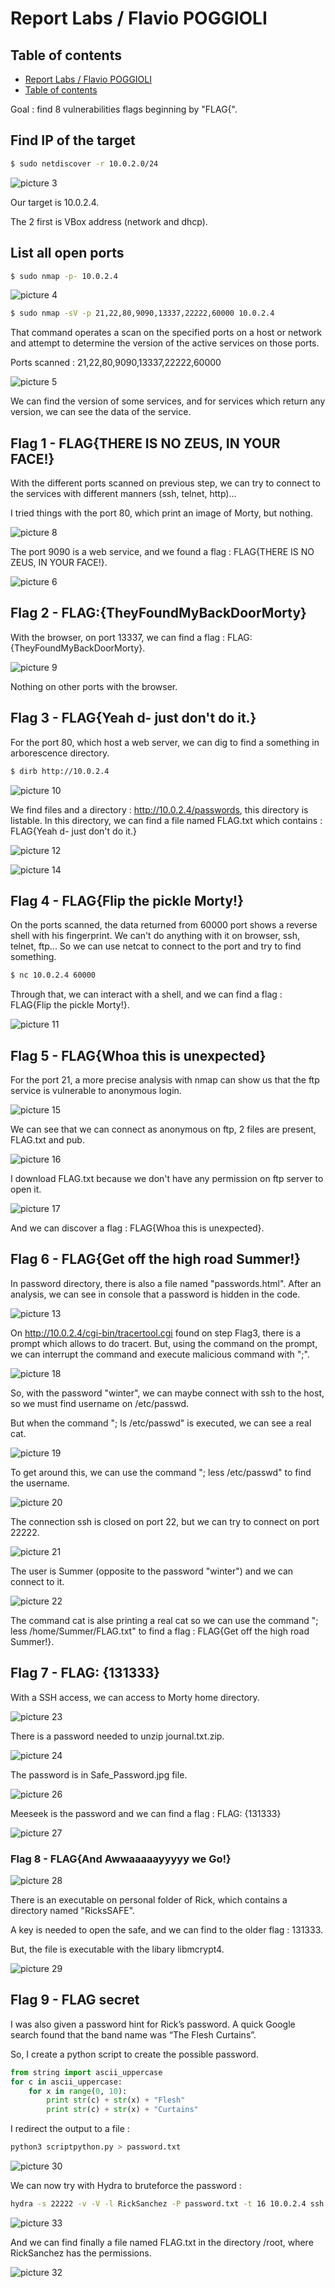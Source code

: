 # Report Labs / Flavio POGGIOLI

## Table of contents

  - [Report Labs / Flavio POGGIOLI](#report-labs--flavio-poggioli)
  - [Table of contents](#table-of-contents)


Goal : find 8 vulnerabilities flags beginning by "FLAG{".

## Find IP of the target
  
  ```bash
  $ sudo netdiscover -r 10.0.2.0/24
  ```
![picture 3](../images/d3d871b56ca16ee5b9b9ebaad68ac00140d7bc4045115ce2f262985e4eac8bfb.png)  

Our target is 10.0.2.4. 

The 2 first is VBox address (network and dhcp).

## List all open ports
  
  ```bash
  $ sudo nmap -p- 10.0.2.4
  ```
  ![picture 4](../images/46b46c45bff383ec5c6f5ed005114fd16f8d8b3d5ce19dd1c613166813623a50.png)  


```bash
$ sudo nmap -sV -p 21,22,80,9090,13337,22222,60000 10.0.2.4
```

That command operates a scan on the specified ports on a host or network and attempt to determine the version of the active services on those ports. 

Ports scanned : 21,22,80,9090,13337,22222,60000

![picture 5](../images/d1d862eef18773ac04c81d1ca694d994baad9c448add4eb7b2b20c4df6e615e3.png)  

We can find the version of some services, and for services which return any version, we can see the data of the service.

## Flag 1 - FLAG{THERE IS NO ZEUS, IN YOUR FACE!}

With the different ports scanned on previous step, we can try to connect to the services with different manners (ssh, telnet, http)...

I tried things with the port 80, which print an image of Morty, but nothing.

![picture 8](../images/0e72ea710bd116daa472f9cbab190a5071a7dd6aa96788c55448eddc8d2f1d1f.png)  

The port 9090 is a web service, and we found a flag : FLAG{THERE IS NO ZEUS, IN YOUR FACE!}.

![picture 6](../images/2e0080edc3cada760aadc48c3b7478ccf34f32abb33a57421f539f132b92138a.png)  

## Flag 2 - FLAG:{TheyFoundMyBackDoorMorty}

With the browser, on port 13337, we can find a flag : FLAG:{TheyFoundMyBackDoorMorty}.

![picture 9](../images/c104793dc2e75a413a996b150efa6903a318b34cd8b36d8a9ae7b7fe4ac1cf5c.png)  

Nothing on other ports with the browser.

## Flag 3 - FLAG{Yeah d- just don't do it.}

For the port 80, which host a web server, we can dig to find a something in arborescence directory.

```bash
$ dirb http://10.0.2.4
```

![picture 10](../images/59b6932517ac65bc914e74865ca3a0733f9244c335bfd5d3cab2fed56ef1c743.png)  

We find files and a directory : http://10.0.2.4/passwords, this directory is listable.
In this directory, we can find a file named FLAG.txt which contains : FLAG{Yeah d- just don't do it.}

![picture 12](../images/10cbe76c0d34fcde81ae7f9153943de609c58d8d0be631595babcc9ead99598a.png) 

![picture 14](../images/e779f9cb8b87ebded0217381553daa5eb022e2b370be5584cec4576514d14e2c.png)


## Flag 4 - FLAG{Flip the pickle Morty!}

On the ports scanned, the data returned from 60000 port shows a reverse shell with his fingerprint. We can't do anything with it on browser, ssh, telnet, ftp... So we can use netcat to connect to the port and try to find something.

```bash
$ nc 10.0.2.4 60000
```
Through that, we can interact with a shell, and we can find a flag : FLAG{Flip the pickle Morty!}.

![picture 11](../images/6b2f48934cc9126698ec9fa41c1378ecc38d360d856960742912407b2dd3bdfa.png)  

## Flag 5 - FLAG{Whoa this is unexpected} 

For the port 21, a more precise analysis with nmap can show us that the ftp service is vulnerable to anonymous login.

![picture 15](../images/985bccabaf0ada6390eeb8b9d2f3204a90b14587af9de83b99e45365295c5cbe.png)  

We can see that we can connect as anonymous on ftp, 2 files are present, FLAG.txt and pub.

![picture 16](../images/d12a4b1da91e399d496348f2c8fd588de6a5fe9275f722c7049fc12c1966ad49.png)  

I download FLAG.txt because we don't have any permission on ftp server to open it.

![picture 17](../images/ef129d29883cbd50bfaa07252370c03cc3196233b606a567799433f12b50d49d.png)  

And we can discover a flag : FLAG{Whoa this is unexpected}.

## Flag 6 - FLAG{Get off the high road Summer!}

In password directory, there is also a file named "passwords.html". After an analysis, we can see in console that a password is hidden in the code.

![picture 13](../images/8ca44e2a59a8f86bc80cec643bf16ebaac1ebc22135ba5d4c643cc5f6a008fa7.png) 


On http://10.0.2.4/cgi-bin/tracertool.cgi found on step Flag3, there is a prompt which allows to do tracert. But, using the command on the prompt, we can interrupt the command and execute malicious command with ";".

![picture 18](../images/797927299f718d85e9ac05c1e0afdfeea16067f5cfe925f045367316095e8581.png)  

So, with the password "winter", we can maybe connect with ssh to the host, so we must find username on /etc/passwd.

But when the command "; ls /etc/passwd" is executed, we can see a real cat.

![picture 19](../images/6a1704eb179441519ff6324c9bafb6799645af7ded3734f6274208c6f2c216d0.png)  

To get around this, we can use the command "; less /etc/passwd" to find the username.

![picture 20](../images/7354f46bdd59bfcbea0f13ce50154fdfddbc4287aa26000521713077ba475f87.png)  


The connection ssh is closed on port 22, but we can try to connect on port 22222.

![picture 21](../images/e0590b6e267d81a81390dccecd6f8594ec73538e4840abbdcc90f07ebed56863.png)  

The user is Summer (opposite to the password "winter") and we can connect to it.

![picture 22](../images/2346ffaadc886004bb4d633ba3c26182a1110595fb33d3717cb15dc9db9497c7.png)  

The command cat is alse printing a real cat so we can use the command "; less /home/Summer/FLAG.txt" to find a flag : FLAG{Get off the high road Summer!}.

## Flag 7 - FLAG: {131333} 

With a SSH access, we can access to Morty home directory.

![picture 23](../images/496ce5fb2f7a68967ed299972b4b073cc1c25a4ee2da47d03ded61162c6010c0.png)  

There is a password needed to unzip journal.txt.zip.

![picture 24](../images/4d15f2ee5e459d7a0c44a0927616c16a937220e8a18798501cc4a689e26d1d21.png)  

The password is in Safe_Password.jpg file.

![picture 26](../images/c0c727d514ca420c74dfa39c84999ab88a0a9cb043be3bea8b3ffe3d75719b42.png)  

Meeseek is the password and we can find a flag : FLAG: {131333} 

![picture 27](../images/0a6acef3189d0cd8c1bd75c662ddb184e71e2ff350a86739658d3eb1716da2c2.png)  


### Flag 8 - FLAG{And Awwaaaaayyyyy we Go!}

![picture 28](../images/55f3005acd5977ab189e09527331fa05d40bdad9b4067d7710f88ea78ae4fd74.png)  

There is an executable on personal folder of Rick, which contains a directory named "RicksSAFE".

A key is needed to open the safe, and we can find to the older flag : 131333.

But, the file is executable with the libary libmcrypt4.

![picture 29](../images/658477b4e15b978da7d89745627dc71b7df91f22716e670b6aee5af0284c565d.png)  

## Flag 9 - FLAG secret 
I was also given a password hint for Rick’s password. A quick Google search found that the band name was “The Flesh Curtains”.

So, I create a python script to create the possible password.

```python
from string import ascii_uppercase
for c in ascii_uppercase:
    for x in range(0, 10):
        print str(c) + str(x) + "Flesh"
        print str(c) + str(x) + "Curtains"
```

I redirect the output to a file :
```bash
python3 scriptpython.py > password.txt
```

![picture 30](../images/4c22d24e81edf2411389a7c267b7b7b7f02fb72295ed071e0a955b2515078960.png)  


We can now try with Hydra to bruteforce the password :
```bash
hydra -s 22222 -v -V -l RickSanchez -P password.txt -t 16 10.0.2.4 ssh
```


![picture 33](../images/f2043518aa192a3ea89ff8511234ecc786ba5d8bfb14f56577cbf14bd7dcc6af.png)  

And we can find finally a file named FLAG.txt in the directory /root, where RickSanchez has the permissions.

![picture 32](../images/7f044d25acba6334df9d8f24b5acbb06a7bb61588a8aa1964c70644a2ddece79.png)  
